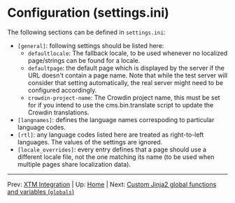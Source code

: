 # Configuration (settings.ini) #

The following sections can be defined in `settings.ini`:

* `[general]`: following settings should be listed here:
  * `defaultlocale`: The fallback locale, to be used whenever no localized
    page/strings can be found for a locale.
  * `defaultpage`: the default page which is displayed by the server if the URL
    doesn't contain a page name. Note that while the test server will consider
    that setting automatically, the real server might need to be configured
    accordingly.
  * `crowdin-project-name`: The Crowdin project name, this must be set for if
    you intend to use the cms.bin.translate script to update the Crowdin
    translations.
* `[langnames]`: defines the language names correspoding to particular language
  codes.
* `[rtl]`: any language codes listed here are treated as right-to-left languages.
  The values of the settings are ignored.
* `[locale_overrides]`: every entry defines that a page should use a different
  locale file, not the one matching its name (to be used when multiple pages
  share localization data).

-----
Prev: [XTM Integration](../usage/xml-sync.md) | Up: [Home](../../README.md) | Next: [Custom Jinja2 global functions and variables (`globals`)](globals.md)
